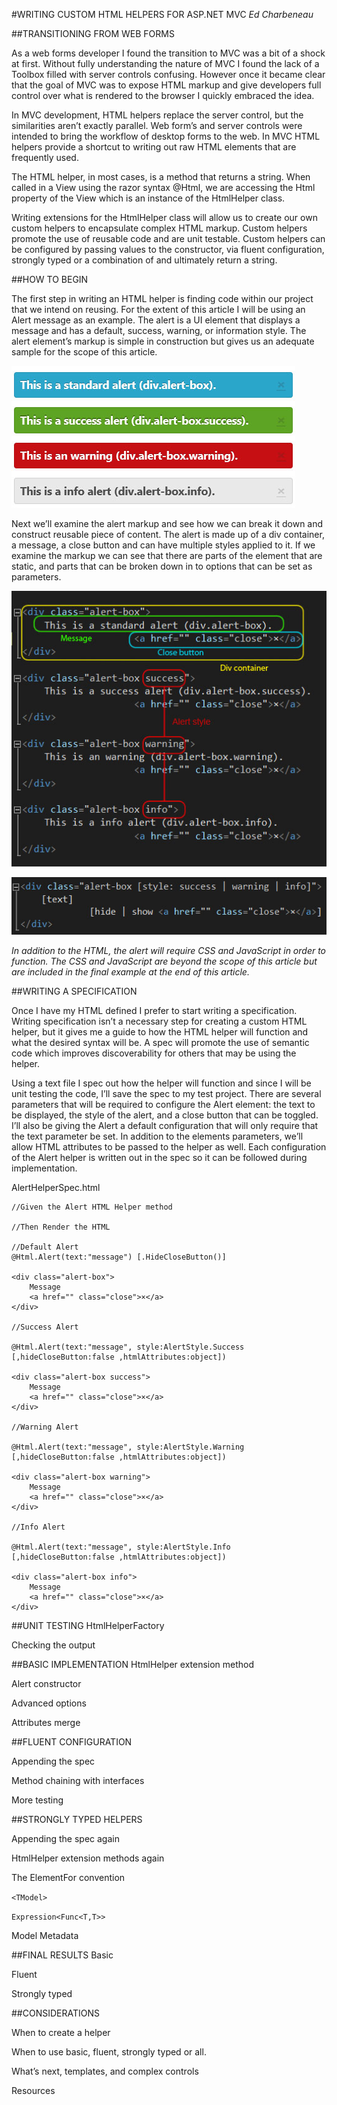#WRITING CUSTOM HTML HELPERS FOR ASP.NET MVC 
*Ed Charbeneau*

##TRANSITIONING FROM WEB FORMS

As a web forms developer I found the transition to MVC was a bit of a shock at first. Without fully understanding the nature of MVC I found the lack of a Toolbox filled with server controls confusing. However once it became clear that the goal of MVC was to expose HTML markup and give developers full control over what is rendered to the browser I quickly embraced the idea.

In MVC development, HTML helpers replace the server control, but the similarities aren’t exactly parallel. Web form’s and server controls were intended to bring the workflow of desktop forms to the web. In MVC HTML helpers provide a shortcut to writing out raw HTML elements that are frequently used.

The HTML helper, in most cases, is a method that returns a string. When called in a View using the razor syntax @Html, we are accessing the Html property of the View which is an instance of the HtmlHelper class.

Writing extensions for the HtmlHelper class will allow us to create our own custom helpers to encapsulate complex HTML markup. Custom helpers promote the use of reusable code and are unit testable. Custom helpers can be configured by passing values to the constructor, via fluent configuration, strongly typed or a combination of and ultimately return a string. 

##HOW TO BEGIN

The first step in writing an HTML helper is finding code within our project that we intend on reusing. For the extent of this article I will be using an Alert message as an example. The alert is a UI element that displays a message and has a default, success, warning, or information style. The alert element’s markup is simple in construction but gives us an adequate sample for the scope of this article.

![This is how the alert element looks in the browser.](./images/Alert-box.jpg)

Next we’ll examine the alert markup and see how we can break it down and construct reusable piece of content. The alert is made up of a div container, a message, a close button and can have multiple styles applied to it. If we examine the markup we can see that there are parts of the element that are static, and parts that can be broken down in to options that can be set as parameters. 

![Alert element markup details](./images/markup-details.jpg)

![Alert element broken down in to static markup and options](./images/parameter-breakdown.jpg)

*In addition to the HTML, the alert will require CSS and JavaScript in order to function. The CSS and JavaScript are beyond the scope of this article but are included in the final example at the end of this article.*
 
##WRITING A SPECIFICATION

Once I have my HTML defined I prefer to start writing a specification. Writing specification isn’t a necessary step for creating a custom HTML helper, but it gives me a guide to how the HTML helper will function and what the desired syntax will be. A spec will promote the use of semantic code which improves discoverability for others that may be using the helper.

Using a text file I spec out how the helper will function and since I will be unit testing the code, I’ll save the spec to my test project. There are several parameters that will be required to configure the Alert element: the text to be displayed, the style of the alert, and a close button that can be toggled. I’ll also be giving the Alert a default configuration that will only require that the text parameter be set. In addition to the elements parameters, we’ll allow HTML attributes to be passed to the helper as well.  Each configuration of the Alert helper is written out in the spec so it can be followed during implementation.

AlertHelperSpec.html

    //Given the Alert HTML Helper method
    
    //Then Render the HTML
    
    //Default Alert
    @Html.Alert(text:"message") [.HideCloseButton()]
    
    <div class="alert-box">
    	Message
    	<a href="" class="close">×</a>
    </div>
    
    //Success Alert
    
    @Html.Alert(text:"message", style:AlertStyle.Success [,hideCloseButton:false ,htmlAttributes:object])
    
    <div class="alert-box success">
    	Message
    	<a href="" class="close">×</a>
    </div>
    
    //Warning Alert
    
    @Html.Alert(text:"message", style:AlertStyle.Warning [,hideCloseButton:false ,htmlAttributes:object])
    
    <div class="alert-box warning">
    	Message
    	<a href="" class="close">×</a>
    </div>
    
    //Info Alert
    
    @Html.Alert(text:"message", style:AlertStyle.Info [,hideCloseButton:false ,htmlAttributes:object])
    
    <div class="alert-box info">
    	Message
    	<a href="" class="close">×</a>
    </div>

##UNIT TESTING
HtmlHelperFactory

Checking the output

##BASIC IMPLEMENTATION
HtmlHelper extension method

Alert constructor

Advanced options

Attributes merge

##FLUENT CONFIGURATION

Appending the spec

Method chaining with interfaces

More testing

##STRONGLY TYPED HELPERS

Appending the spec again

HtmlHelper extension methods again

The ElementFor convention

`<TModel>`

`Expression<Func<T,T>>`

Model Metadata

##FINAL RESULTS
Basic

Fluent

Strongly typed

##CONSIDERATIONS

When to create a helper

When to use basic, fluent, strongly typed or all.

What’s next, templates, and complex controls

Resources